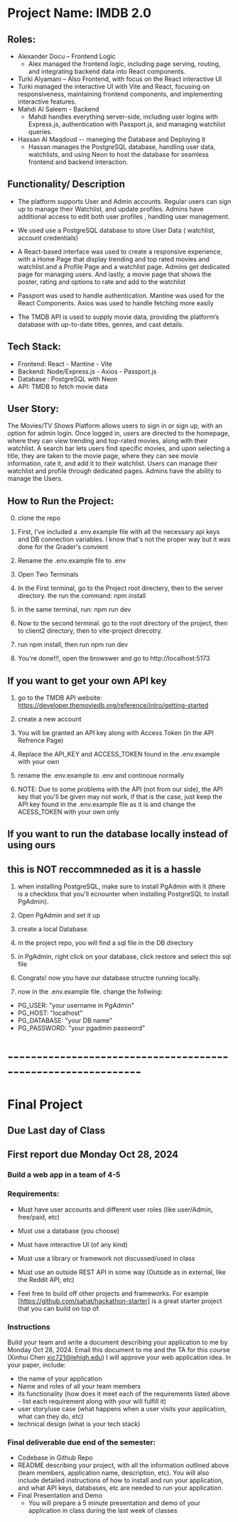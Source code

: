 # Project Name: IMDB 2.0


## Roles:
* Alexander Docu – Frontend Logic
  * Alex managed the frontend logic, including page serving, routing, and integrating backend data into React components.
*  Turki Alyamani – Also Frontend, with focus on the React interactive UI
  * Turki managed the interactive UI with Vite and React, focusing on responsiveness, maintaining frontend components, and implementing interactive features.
* Mahdi Al Saleem - Backend
  * Mahdi handles everything server-side, including user logins with Express.js, authentication with Passport.js, and managing watchlist queries.
* Hassan Al Maqdoud -- maneging the Database and Deploying it
  * Hassan manages the PostgreSQL database, handling user data, watchlists, and using Neon to host the database for seamless frontend and backend interaction.

## Functionality/ Description

* The platform  supports User and Admin accounts. Regular users can sign up to manage their Watchlist, and update profiles. Admins have additional access to edit both user profiles , handling user management.

* We used use a PostgreSQL database to store User Data ( watchlist, account credentials) 

* A React-based interface was used to create a responsive experience, with a Home Page that display trending and top rated movies and watchlist.and a Profile Page and a watchlist page. Admins get dedicated page for managing users. And lastly, a movie page that shows the poster, rating and options to rate and add to the watchlist

* Passport was used to handle authentication. Mantine was used for the React Components. Axios was used to handle fetching more easily

* The TMDB API is used to supply movie data, providing the platform’s database with up-to-date titles, genres, and cast details. 

## Tech Stack:
 * Frontend: React - Mantine - Vite
 * Backend: Node/Express.js - Axios - Passport.js
 * Database : PostgreSQL with Neon
 * API: TMDB to fetch movie data

 ## User Story:
 The Movies/TV Shows Platform allows users to sign in or sign up, with an option for admin login. Once logged in, users are directed to the homepage, where they can view trending and top-rated movies, along with their watchlist. A search bar lets users find specific movies, and upon selecting a title, they are taken to the movie page, where they can see movie information, rate it, and add it to their watchlist. Users can manage their watchlist and profile through dedicated pages. Admins have the ability to manage the Users.

 ## How to Run the Project:

 0. clone the repo

 1. First, I've included a .env.example file with all the necessary api keys and DB connection variables. I know that's not the proper way but it was done for the Grader's convient

 2. Rename the .env.example file to .env

 3. Open Two Terminals

 4. In the First terminal, go to the Project root directery, then to the server directory. the run the command: npm install

 5. in the same terminal, run: npm run dev

 6. Now to the second terminal. go to the root directory of the project, then to client2 directory, then to vite-project direcotry.

 7. run npm install, then run npm run dev

 8. You're done!!!, open the browswer and go to http://localhost:5173


## If you want to get your own API key

1. go to the TMDB API website: https://developer.themoviedb.org/reference/intro/getting-started

2. create a new account

3. You will be granted an API key along with Access Token (in the API Refrence Page)

4. Replace the API_KEY and ACCESS_TOKEN found in the .env.example with your own

5. rename the .env.example to .env and continoue normally

6.  NOTE: Due to some problems with the API (not from our side), the API key that you'll be given may not work, if that is the case, just keep the API key found in the .env.example file as it is and change the ACESS_TOKEN with your own only


## If you want to run the database locally instead of using ours
## this is NOT reccommneded as it is a hassle

1. when installing PostgreSQL, make sure to install PgAdmin with it (there is a checkbox that you'll ecnounter when installing PostgreSQL to install PgAdmin).

2. Open PgAdmin and set it up

3. create a local Database.

4. in the project repo, you will find a sql file in the DB directory

5. in PgAdmin, right click on your database, click restore and select this sql file

6. Congrats! now you have our database structre running locally.

7. now in the .env.example file. change the follwing:
  * PG_USER: "your username in PgAdmin"
  * PG_HOST: "localhost"
  * PG_DATABASE: "your DB name"
  * PG_PASSWORD: "your pgadmin password"













# -------------------------------------------------------------


# Final Project

## Due Last day of Class
## First report due Monday Oct 28, 2024

### Build a web app in a team of 4-5

### Requirements:
* Must have user accounts and different user roles (like user/Admin, free/paid, etc)
* Must use a database (you choose)
* Must have interactive UI (of any kind)
* Must use a library or framework not discussed/used in class
* Must use an outside REST API in some way (Outside as in external, like the Reddit API, etc)

* Feel free to build off other projects and frameworks. For example [https://github.com/sahat/hackathon-starter] is a great starter project that you can build on top of. 

### Instructions
Build your team and write a document describing your application to me by Monday Oct 28, 2024. Email this document to me and the TA for this course (Xinhui Chen xic721@lehigh.edu)  I will approve your web application idea. In your paper, include:
* the name of your application
* Name and roles of all your team members
* its functionality (how does it meet each of the requirements listed above - list each requirement along with your will fulfill it)
* user story/use case (what happens when a user visits your application, what can they do, etc)
* technical design (what is your tech stack)


### Final deliverable due end of the semester:
* Codebase in Github Repo
* README describing your project, with all the information outlined above (team members, application name, description, etc). You will also include detailed instructions of how to install and run your application, and what API keys, databases, etc are needed to run your application.
* Final Presentation and Demo
  * You will prepare a 5 minute presentation and demo of your application in class during the last week of classes
